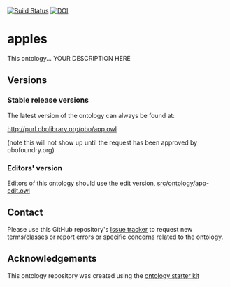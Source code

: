 [![Build Status](https://travis-ci.org/nkauxue/apples.svg?branch=master)](https://travis-ci.org/nkauxue/apples)
[![DOI](https://zenodo.org/badge/13996/nkauxue/apples.svg)](https://zenodo.org/badge/latestdoi/13996/nkauxue/apples)

# apples

This ontology... YOUR DESCRIPTION HERE

## Versions

### Stable release versions

The latest version of the ontology can always be found at:

http://purl.obolibrary.org/obo/app.owl

(note this will not show up until the request has been approved by obofoundry.org)

### Editors' version

Editors of this ontology should use the edit version, [src/ontology/app-edit.owl](src/ontology/app-edit.owl)

## Contact

Please use this GitHub repository's [Issue tracker](https://github.com/nkauxue/apples/issues) to request new terms/classes or report errors or specific concerns related to the ontology.

## Acknowledgements

This ontology repository was created using the [ontology starter kit](https://github.com/INCATools/ontology-starter-kit)
